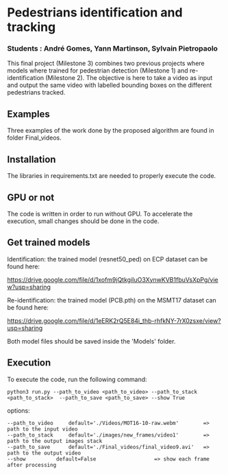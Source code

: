 # Pedestrians identification and tracking 
### Students : André Gomes, Yann Martinson, Sylvain Pietropaolo

This final project (Milestone 3) combines two previous projects where models where trained for pedestrian detection (Milestone 1) and re-identification (Milestone 2). The objective is here to take a video as input and output the same video with labelled bounding boxes on the different pedestrians tracked.

## Examples
Three examples of the work done by the proposed algorithm are found in folder Final_videos. 

## Installation
The libraries in requirements.txt are needed to properly execute the code. 

## GPU or not
The code is written in order to run without GPU. To accelerate the execution, small changes
should be done in the code.

## Get trained models
Identification: the trained model (resnet50_ped) on ECP dataset can be found here:

https://drive.google.com/file/d/1xofm9jQtkgiIuO3XynwKVB1fbuVsXpPg/view?usp=sharing

Re-identification: the trained model (PCB.pth) on the MSMT17 dataset can be found here:

https://drive.google.com/file/d/1eERK2rQ5E84i_thb-rhfkNY-7rX0zsxe/view?usp=sharing

Both model files should be saved inside the 'Models' folder.

## Execution
To execute the code, run the following command:

	python3 run.py --path_to_video <path_to_video> --path_to_stack <path_to_stack>  --path_to_save <path_to_save> --show True

options:

	--path_to_video 	default='./Videos/MOT16-10-raw.webm'		=> path to the input video
	--path_to_stack 	default='./images/new_frames/video1'	 	=> path to the output images stack
	--path_to_save	 	default='./Final_videos/final_video9.avi'	=> path to the output video
	--show		 	default=False					=> show each frame after processing

